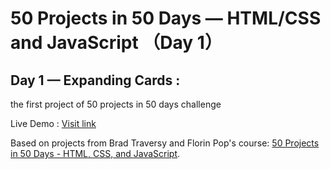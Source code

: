 # 50 Projects in 50 Days — HTML/CSS and JavaScript （Day 1）
## Day 1 — Expanding Cards :

the first project of 50 projects in 50 days challenge

Live Demo : <a href="https://abdellahak.github.io/number1of50projects/">Visit link</a>



Based on projects from Brad Traversy and Florin Pop's course: <a href="https://50projects50days.com">50 Projects in 50 Days - HTML, CSS, and JavaScript</a>.
